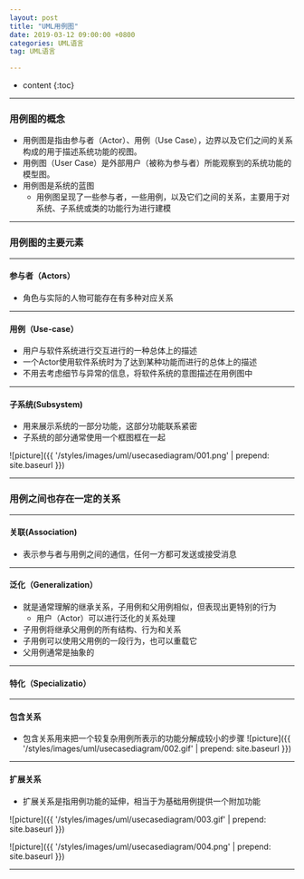 ```yaml
---
layout: post
title: "UML用例图"
date: 2019-03-12 09:00:00 +0800
categories: UML语言
tag: UML语言

---
```

* content
{:toc}
---

<!-- more -->

### 用例图的概念
- 用例图是指由参与者（Actor）、用例（Use Case），边界以及它们之间的关系构成的用于描述系统功能的视图。
- 用例图（User Case）是外部用户（被称为参与者）所能观察到的系统功能的模型图。
- 用例图是系统的蓝图
	- 用例图呈现了一些参与者，一些用例，以及它们之间的关系，主要用于对系统、子系统或类的功能行为进行建模

---

### 用例图的主要元素

---


#### 参与者（Actors）
- 角色与实际的人物可能存在有多种对应关系

---

#### 用例（Use-case）
- 用户与软件系统进行交互进行的一种总体上的描述
- 一个Actor使用软件系统时为了达到某种功能而进行的总体上的描述
- 不用去考虑细节与异常的信息，将软件系统的意图描述在用例图中

---

#### 子系统(Subsystem)
- 用来展示系统的一部分功能，这部分功能联系紧密
- 子系统的部分通常使用一个框图框在一起

![picture]({{ '/styles/images/uml/usecasediagram/001.png' | prepend: site.baseurl }})

---

### 用例之间也存在一定的关系

---

#### 关联(Association)
- 表示参与者与用例之间的通信，任何一方都可发送或接受消息

---

#### 泛化（Generalization）
- 就是通常理解的继承关系，子用例和父用例相似，但表现出更特别的行为
	- 用户（Actor）可以进行泛化的关系处理
- 子用例将继承父用例的所有结构、行为和关系
- 子用例可以使用父用例的一段行为，也可以重载它
- 父用例通常是抽象的

---

#### 特化（Specializatio）

---

#### 包含关系
- 包含关系用来把一个较复杂用例所表示的功能分解成较小的步骤
![picture]({{ '/styles/images/uml/usecasediagram/002.gif' | prepend: site.baseurl }})

---

#### 扩展关系
- 扩展关系是指用例功能的延伸，相当于为基础用例提供一个附加功能

![picture]({{ '/styles/images/uml/usecasediagram/003.gif' | prepend: site.baseurl }})

![picture]({{ '/styles/images/uml/usecasediagram/004.png' | prepend: site.baseurl }})

---
